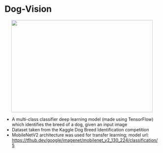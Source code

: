 # Dog-Vision
<p align="center">
  <img width="460" height="300" src="https://github.com/Stoic-Angel/Dog-Vision/assets/122203075/ca9e8da4-df95-48ce-805f-953f523b1af2">
</p>

- A multi-class classifier deep learning model (made using TensorFlow) which identifies the breed of a dog, given an input image
- Dataset taken from the Kaggle Dog Breed Identification competition
- MobileNetV2 architecture was used for transfer learning; model url: https://tfhub.dev/google/imagenet/mobilenet_v2_130_224/classification/5
